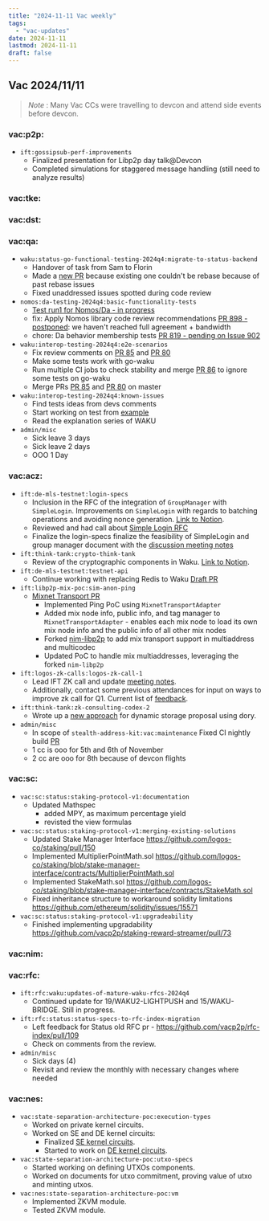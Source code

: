 ```yaml
---
title: "2024-11-11 Vac weekly"
tags:
  - "vac-updates"
date: 2024-11-11
lastmod: 2024-11-11
draft: false
---
```


## Vac 2024/11/11
> *Note* : Many Vac CCs were travelling to devcon and attend side events before devcon.

### vac:p2p:
- `ift:gossipsub-perf-improvements`
  - Finalized presentation for Libp2p day talk@Devcon
  - Completed simulations for staggered message handling (still need to analyze results)

### vac:tke:

### vac:dst:

### vac:qa:
- `waku:status-go-functional-testing-2024q4:migrate-to-status-backend`
	- Handover of task from Sam to Florin
	- Made a [new PR](https://github.com/status-im/status-go/pull/6063) because existing one couldn't be rebase because of past rebase issues
	- Fixed unaddressed issues spotted during code review
- `nomos:da-testing-2024q4:basic-functionality-tests`
    - [Test run1 for Nomos/Da - in progress](https://www.notion.so/DA-Test-Plan-Run1-084243a3256c47ae9eee1cfd46fd469b)  
    - fix: Apply Nomos library code review recommendations 
     [PR 898 - postponed](https://github.com/logos-co/nomos-node/pull/898): we haven't reached full agreement + bandwidth
    - chore: Da behavior membership tests
     [PR 819 - pending on Issue 902](https://github.com/logos-co/nomos-node/pull/819)
- `waku:interop-testing-2024q4:e2e-scenarios`
    - Fix review comments on [PR 85](https://github.com/waku-org/waku-interop-tests/pull/85) and [PR 80](https://github.com/waku-org/waku-interop-tests/pull/80)
    - Make some tests work with go-waku 
    - Run multiple CI jobs to check stability and merge [PR 86](<https://github.com/waku-org/waku-interop-tests/pull/86>) to ignore some tests on go-waku 
    - Merge PRs [PR 85](https://github.com/waku-org/waku-interop-tests/pull/85) and [PR 80](https://github.com/waku-org/waku-interop-tests/pull/80) on master
- `waku:interop-testing-2024q4:known-issues`
    - Find tests ideas from devs comments 
    - Start working on test from [example](https://blog.waku.org/content/images/2024/11/Waku-Diagram.jpg)
    - Read the explanation series of WAKU
- `admin/misc`
	- Sick leave 3 days
	- Sick leave 2 days
    - OOO 1 Day

### vac:acz:
- `ift:de-mls-testnet:login-specs`
    - Inclusion in the RFC of the integration of `GroupManager` with `SimpleLogin`. Improvements on `SimpleLogin` with regards to batching operations and avoiding nonce generation. [Link to Notion](https://www.notion.so/WiP-SimpleLogin-protocol-1298f96fb65c8090adb2faeba7ecfb31).
    - Reviewed and had call about [Simple Login RFC](https://www.notion.so/WiP-SimpleLogin-protocol-1298f96fb65c8090adb2faeba7ecfb31)
    - Finalize the login-specs finalize the feasibility of SimpleLogin and group manager document with the [discussion meeting notes](https://notes.status.im/JherwBsBTCe7y9onRoeJ-A)
- `ift:think-tank:crypto-think-tank`
    - Review of the cryptographic components in Waku. [Link to Notion](https://www.notion.so/WiP-Waku-ZK-Cryptography-components-1348f96fb65c80d5a9b6cda6699dfb75).
- `ift:de-mls-testnet:testnet-api`
    - Continue working with replacing Redis to Waku [Draft PR](https://github.com/vacp2p/de-mls/pull/29)
- `ift:libp2p-mix-poc:sim-anon-ping`
    - [Mixnet Transport PR](https://github.com/vacp2p/mix/pull/5)
        - Implemented Ping PoC using `MixnetTransportAdapter`
        - Added  mix node info, public info, and tag manager to `MixnetTransportAdapter` - enables each mix node to load its own mix node info and the public info of all other mix nodes
        - Forked [nim-libp2p](https://github.com/vacp2p/nim-libp2p/tree/mixnet/transport-adapter) to add mix transport support in multiaddress and multicodec
        - Updated PoC to handle mix multiaddresses, leveraging the forked `nim-libp2p`
- `ift:logos-zk-calls:logos-zk-call-1`
    - Lead IFT ZK call and update [meeting notes](https://www.notion.so/Past-Meeting-Notes-1198f96fb65c80e6a51afa9a507aa64e).
    - Additionally, contact some previous attendances for input on ways to improve zk call for Q1. Current list of [feedback](https://www.notion.so/Feedback-on-ZK-Meetings-13b8f96fb65c8052a71edff8bcab6415).
- `ift:think-tank:zk-consulting-codex-2`
    - Wrote up a [new approach](https://notes.status.im/H-dfyAi5R5avm17Yslg_pA?view) for dynamic storage proposal using dory.
- `admin/misc`
    - In scope of `stealth-address-kit:vac:maintenance` Fixed CI nightly build [PR](https://github.com/vacp2p/stealth-address-kit/pull/23)
    - 1 cc is ooo for 5th and 6th of November 
    - 2 cc are ooo for 8th because of devcon flights

### vac:sc:
- `vac:sc:status:staking-protocol-v1:documentation`
    - Updated Mathspec
        - added MPY, as maximum percentage yield
        - revisted the view formulas
- `vac:sc:status:staking-protocol-v1:merging-existing-solutions`
    - Updated Stake Manager Interface https://github.com/logos-co/staking/pull/150
    - Implemented MultiplierPointMath.sol https://github.com/logos-co/staking/blob/stake-manager-interface/contracts/MultiplierPointMath.sol
    - Implemented StakeMath.sol https://github.com/logos-co/staking/blob/stake-manager-interface/contracts/StakeMath.sol
    - Fixed inheritance structure to workaround solidity limitations https://github.com/ethereum/solidity/issues/15571
- `vac:sc:status:staking-protocol-v1:upgradeability`
    - Finished implementing upgradability https://github.com/vacp2p/staking-reward-streamer/pull/73

### vac:nim:

### vac:rfc:
- `ift:rfc:waku:updates-of-mature-waku-rfcs-2024q4`
    - Continued update for 19/WAKU2-LIGHTPUSH and 15/WAKU-BRIDGE. Still in progress.
- `ift:rfc:status:status-specs-to-rfc-index-migration`
    - Left feedback for Status old RFC pr - https://github.com/vacp2p/rfc-index/pull/109
    - Check on comments from the review.
- `admin/misc`
    - Sick days (4)
    - Revisit and review the monthly with necessary changes where needed

### vac:nes:
- `vac:state-separation-architecture-poc:execution-types`
    - Worked on private kernel circuits.
    - Worked on SE and DE kernel circuits:
        - Finalized [SE kernel circuits](https://www.notion.so/SE-Kernel-Circuit-12a8f96fb65c8035aa25e5f3de8aa454).
        - Started to work on [DE kernel circuits](https://www.notion.so/1158f96fb65c80a2aeb5f400fff2a8e4?v=1158f96fb65c81bc8833000c8957b942&p=1178f96fb65c8150bd42c9f8ae9dbe50&pm=s).
- `vac:state-separation-architecture-poc:utxo-specs`
    - Started working on defining UTXOs components.
    - Worked on documents for utxo commitment, proving value of utxo and minting utxos.
- `vac:nes:state-separation-architecture-poc:vm`
    - Implemented ZKVM module.
    - Tested ZKVM module.


